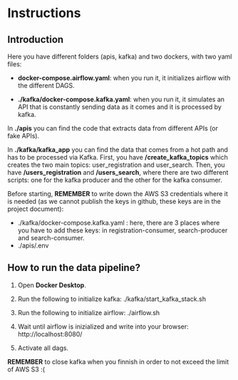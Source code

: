 # Instructions 

## Introduction

Here you have different folders (apis, kafka) and two dockers, with two yaml files:
- **docker-compose.airflow.yaml**: when you run it, it initializes airflow with the different DAGS.
  
- **./kafka/docker-compose.kafka.yaml**: when you run it, it simulates an API that is constantly sending data as it comes and it is processed by kafka. 

In **./apis** you can find the code that extracts data from different APIs (or fake APIs).

In **./kafka/kafka_app** you can find the data that comes from a hot path and has to be processed via Kafka. First, you have **/create_kafka_topics** which creates the two main topics: user_registration and user_search. Then, you have **/users_registration** and **/users_search**, where there are two different scripts: one for the kafka producer and the other for the kafka consumer.

Before starting, **REMEMBER** to write down the AWS S3 credentials where it is needed (as we cannot publish the keys in github, these keys are in the project document):
- ./kafka/docker-compose.kafka.yaml : here, there are 3 places where you have to add these keys: in registration-consumer, search-producer and search-consumer.
- ./apis/.env

## How to run the data pipeline?

1. Open **Docker Desktop**.
   
3. Run the following to initialize kafka:
   ./kafka/start_kafka_stack.sh
  
4. Run the following to initialize airflow:
   ./airflow.sh

5. Wait until airflow is inizialized and write into your browser:
   http://localhost:8080/

6. Activate all dags.

**REMEMBER** to close kafka when you finnish in order to not exceed the limit of AWS S3 :(

